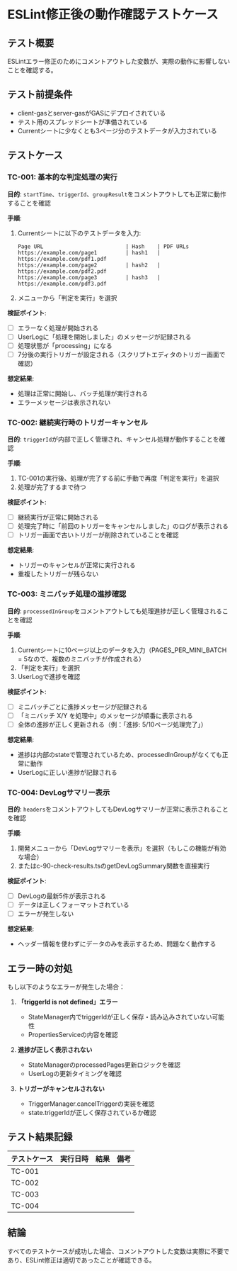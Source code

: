 # ESLint修正後の動作確認テストケース

## テスト概要
ESLintエラー修正のためにコメントアウトした変数が、実際の動作に影響しないことを確認する。

## テスト前提条件
- client-gasとserver-gasがGASにデプロイされている
- テスト用のスプレッドシートが準備されている
- Currentシートに少なくとも3ページ分のテストデータが入力されている

## テストケース

### TC-001: 基本的な判定処理の実行
**目的**: `startTime`、`triggerId`、`groupResult`をコメントアウトしても正常に動作することを確認

**手順**:
1. Currentシートに以下のテストデータを入力:
   ```
   Page URL                          | Hash    | PDF URLs
   https://example.com/page1         | hash1   | https://example.com/pdf1.pdf
   https://example.com/page2         | hash2   | https://example.com/pdf2.pdf
   https://example.com/page3         | hash3   | https://example.com/pdf3.pdf
   ```

2. メニューから「判定を実行」を選択

**検証ポイント**:
- [ ] エラーなく処理が開始される
- [ ] UserLogに「処理を開始しました」のメッセージが記録される
- [ ] 処理状態が「processing」になる
- [ ] 7分後の実行トリガーが設定される（スクリプトエディタのトリガー画面で確認）

**想定結果**:
- 処理は正常に開始し、バッチ処理が実行される
- エラーメッセージは表示されない

### TC-002: 継続実行時のトリガーキャンセル
**目的**: `triggerId`が内部で正しく管理され、キャンセル処理が動作することを確認

**手順**:
1. TC-001の実行後、処理が完了する前に手動で再度「判定を実行」を選択
2. 処理が完了するまで待つ

**検証ポイント**:
- [ ] 継続実行が正常に開始される
- [ ] 処理完了時に「前回のトリガーをキャンセルしました」のログが表示される
- [ ] トリガー画面で古いトリガーが削除されていることを確認

**想定結果**:
- トリガーのキャンセルが正常に実行される
- 重複したトリガーが残らない

### TC-003: ミニバッチ処理の進捗確認
**目的**: `processedInGroup`をコメントアウトしても処理進捗が正しく管理されることを確認

**手順**:
1. Currentシートに10ページ以上のデータを入力（PAGES_PER_MINI_BATCH = 5なので、複数のミニバッチが作成される）
2. 「判定を実行」を選択
3. UserLogで進捗を確認

**検証ポイント**:
- [ ] ミニバッチごとに進捗メッセージが記録される
- [ ] 「ミニバッチ X/Y を処理中」のメッセージが順番に表示される
- [ ] 全体の進捗が正しく更新される（例：「進捗: 5/10ページ処理完了」）

**想定結果**:
- 進捗は内部のstateで管理されているため、processedInGroupがなくても正常に動作
- UserLogに正しい進捗が記録される

### TC-004: DevLogサマリー表示
**目的**: `headers`をコメントアウトしてもDevLogサマリーが正常に表示されることを確認

**手順**:
1. 開発メニューから「DevLogサマリーを表示」を選択（もしこの機能が有効な場合）
2. またはc-90-check-results.tsのgetDevLogSummary関数を直接実行

**検証ポイント**:
- [ ] DevLogの最新5件が表示される
- [ ] データは正しくフォーマットされている
- [ ] エラーが発生しない

**想定結果**:
- ヘッダー情報を使わずにデータのみを表示するため、問題なく動作する

## エラー時の対処

もし以下のようなエラーが発生した場合：

1. **「triggerId is not defined」エラー**
   - StateManager内でtriggerIdが正しく保存・読み込みされていない可能性
   - PropertiesServiceの内容を確認

2. **進捗が正しく表示されない**
   - StateManagerのprocessedPages更新ロジックを確認
   - UserLogの更新タイミングを確認

3. **トリガーがキャンセルされない**
   - TriggerManager.cancelTriggerの実装を確認
   - state.triggerIdが正しく保存されているか確認

## テスト結果記録

| テストケース | 実行日時 | 結果 | 備考 |
|------------|---------|------|------|
| TC-001 | | | |
| TC-002 | | | |
| TC-003 | | | |
| TC-004 | | | |

## 結論
すべてのテストケースが成功した場合、コメントアウトした変数は実際に不要であり、ESLint修正は適切であったことが確認できる。
